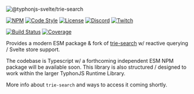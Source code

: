 ![@typhonjs-svelte/trie-search](https://i.imgur.com/bewjvM6.jpg)

[![NPM](https://img.shields.io/npm/v/@typhonjs-svelte/trie-search.svg?label=npm)](https://www.npmjs.com/package/@typhonjs-svelte/trie-search)
[![Code Style](https://img.shields.io/badge/code%20style-allman-yellowgreen.svg?style=flat)](https://en.wikipedia.org/wiki/Indent_style#Allman_style)
[![License](https://img.shields.io/badge/license-MPLv2-yellowgreen.svg?style=flat)](https://github.com/typhonjs-svelte/trie-search/blob/main/LICENSE)
[![Discord](https://img.shields.io/discord/737953117999726592?label=TyphonJS%20Discord)](https://discord.gg/mnbgN8f)
[![Twitch](https://img.shields.io/twitch/status/typhonrt?style=social)](https://www.twitch.tv/typhonrt)

[![Build Status](https://github.com/typhonjs-svelte/trie-search/workflows/CI/CD/badge.svg)](#)
[![Coverage](https://img.shields.io/codecov/c/github/typhonjs-svelte/trie-search.svg)](https://codecov.io/github/typhonjs-svelte/trie-search)


Provides a modern ESM package & fork of [trie-search](https://github.com/joshjung/trie-search/tree/master) w/ reactive 
querying / Svelte store support.

The codebase is Typescript w/ a forthcoming independent ESM NPM package will be available soon. This library is 
also structured / designed to work within the larger TyphonJS Runtime Library. 

More info about `trie-search` and ways to access it coming shortly.
